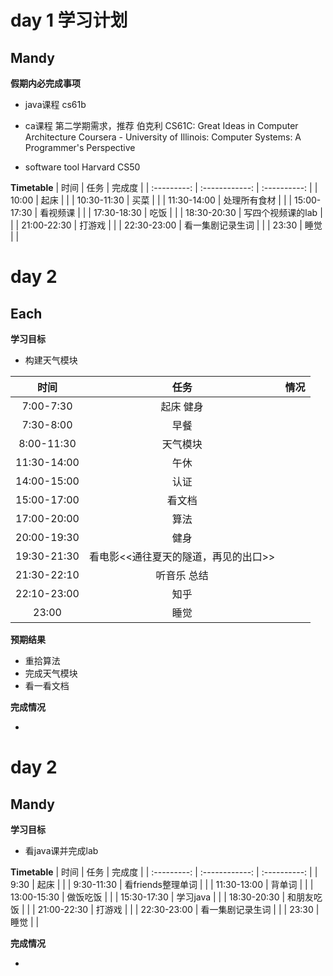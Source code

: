 # day 1 学习计划

## Mandy
**假期内必完成事项**
- java课程
cs61b

- ca课程
第二学期需求，推荐 伯克利 CS61C: Great Ideas in Computer Architecture
Coursera - University of Illinois: Computer Systems: A Programmer's Perspective

- software tool
Harvard CS50

**Timetable**
|    时间     |      任务      |    完成度    |
| :---------: | :------------: | :----------: |
|    10:00    |      起床      |       |
| 10:30-11:30 |      买菜      |        |
| 11:30-14:00 |   处理所有食材  |        |
| 15:00-17:30 |    看视频课    |         |
| 17:30-18:30 |      吃饭      |        |
| 18:30-20:30 | 写四个视频课的lab |          |
| 21:00-22:30 |     打游戏     |      |
| 22:30-23:00 | 看一集剧记录生词 |     |
|    23:30    |      睡觉      |      |





# day 2

## Each

**学习目标**

-  构建天气模块

|    时间     |                 任务                 | 情况 |
| :---------: | :----------------------------------: | :--: |
|  7:00-7:30  |              起床 健身               |      |
|  7:30-8:00  |                 早餐                 |      |
| 8:00-11:30  |               天气模块               |      |
| 11:30-14:00 |                 午休                 |      |
| 14:00-15:00 |                 认证                 |      |
| 15:00-17:00 |                看文档                |      |
| 17:00-20:00 |                 算法                 |      |
| 20:00-19:30 |                 健身                 |      |
| 19:30-21:30 | 看电影<<通往夏天的隧道，再见的出口>> |      |
| 21:30-22:10 |             听音乐 总结              |      |
| 22:10-23:00 |                 知乎                 |      |
|    23:00    |                 睡觉                 |      |

**预期结果**

- 重拾算法
- 完成天气模块
- 看一看文档

**完成情况**

- 

# day 2

## Mandy

**学习目标**

-  看java课并完成lab

**Timetable**
|    时间     |      任务      |    完成度    |
| :---------: | :------------: | :----------: |
|    9:30    |      起床        |       |
| 9:30-11:30 | 看friends整理单词 |        |
| 11:30-13:00 |      背单词     |        |
| 13:00-15:30 |     做饭吃饭    |         |
| 15:30-17:30 |    学习java    |        |
| 18:30-20:30 |    和朋友吃饭   |          |
| 21:00-22:30 |     打游戏     |      |
| 22:30-23:00 | 看一集剧记录生词 |     |
|    23:30    |      睡觉      |      |

**完成情况**

- 
